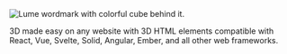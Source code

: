 <img alt="Lume wordmark with colorful cube behind it." src="https://github.com/user-attachments/assets/cd4da7bf-6066-4cd6-8c1d-f42701a817eb" />

3D made easy on any website with 3D HTML elements compatible with React, Vue, Svelte, Solid, Angular, Ember, and all other web frameworks.
